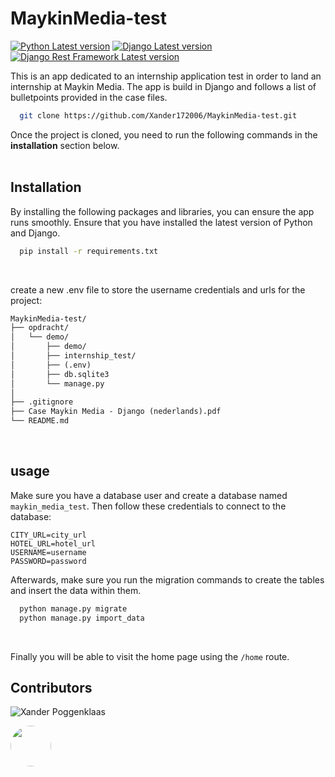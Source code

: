 # MaykinMedia-test

[![Python Latest version](https://img.shields.io/badge/python-3.8.5-blue.svg)](https://www.python.org/downloads/release/python-385/)
[![Django Latest version](https://img.shields.io/badge/django-3.1.2-blue.svg)](https://www.djangoproject.com/download/)
[![Django Rest Framework Latest version](https://img.shields.io/badge/django_rest_framework-3.12.1-blue.svg)](https://www.django-rest-framework.org/)

This is an app dedicated to an internship application test in order to land an internship at Maykin Media. The app is build in Django and follows a list of bulletpoints provided in the case files.
```bash
  git clone https://github.com/Xander172006/MaykinMedia-test.git
```
Once the project is cloned, you need to run the following commands in the **installation** section below.
<br />
<br />

## Installation
By installing the following packages and libraries, you can ensure the app runs smoothly.
Ensure that you have installed the latest version of Python and Django.
```bash
  pip install -r requirements.txt
```
<br />

create a new .env file to store the username credentials and urls for the project:

```markdown
MaykinMedia-test/
├── opdracht/
│   └── demo/
│       ├── demo/
│       ├── internship_test/
│       ├── (.env)
│       ├── db.sqlite3
│       └── manage.py
│
├── .gitignore
├── Case Maykin Media - Django (nederlands).pdf
└── README.md
```
<br />


## usage

Make sure you have a database user and create a database named `maykin_media_test`. Then follow these credentials to connect to the database:
```env
CITY_URL=city_url
HOTEL_URL=hotel_url
USERNAME=username
PASSWORD=password
```

Afterwards, make sure you run the migration commands to create the tables and insert the data within them.
```bash
  python manage.py migrate
  python manage.py import_data
```
<br />

Finally you will be able to visit the home page using the `/home` route.
<br />

## Contributors

![Xander Poggenklaas](https://img.shields.io/badge/Xander_Poggenklaas-Developer-blue)

[<img src="https://github.com/Xander172006.png" width="65px" height="65px" style="border-radius: 50px"/>](Xander172006)
